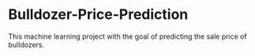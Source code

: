 # Bulldozer-Price-Prediction
This machine learning project with the goal of predicting the sale price of bulldozers.

